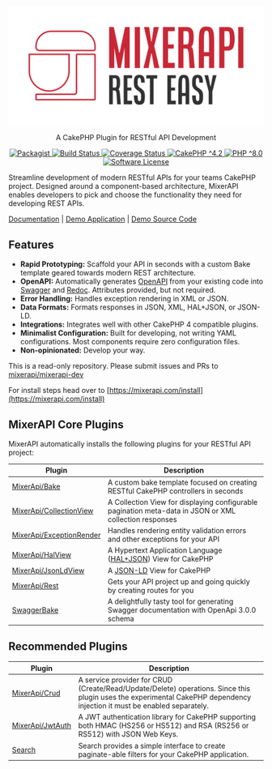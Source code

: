 ![Logo](./assets/mixerapi.svg#gh-light-mode-only)

<p align="center">
    A CakePHP Plugin for RESTful API Development
</p>
<p align="center">
    <a href="https://packagist.org/packages/mixerapi/mixerapi" target="_blank">
        <img alt="Packagist" src="https://img.shields.io/packagist/v/mixerapi/mixerapi.svg?style=flat-square">
    </a>
    <a href="https://github.com/mixerapi/mixerapi-dev/actions?query=workflow%3ABuild" target="_blank">
        <img alt="Build Status" src="https://github.com/mixerapi/mixerapi-dev/workflows/Build/badge.svg?branch=master">
    </a>
    <a href="https://coveralls.io/github/mixerapi/mixerapi-dev?branch=master" target="_blank">
        <img alt="Coverage Status" src="https://coveralls.io/repos/github/mixerapi/mixerapi-dev/badge.svg?branch=master">
    </a>
    <a href="https://book.cakephp.org/4/en/index.html">
        <img alt="CakePHP ^4.2" src="https://img.shields.io/badge/cakephp-^4.2-red?logo=cakephp">
    </a>
    <a href="https://php.net/" target="_blank">
        <img alt="PHP ^8.0" src="https://img.shields.io/badge/php-^8.0-8892BF.svg?logo=php">
    </a>
    <a href="LICENSE.txt" target="_blank">
        <img alt="Software License" src="https://img.shields.io/badge/license-MIT-brightgreen.svg?style=flat-square">
    </a>
</p>

Streamline development of modern RESTful APIs for your teams CakePHP project. Designed around a component-based
architecture, MixerAPI enables developers to pick and choose the functionality they need for developing REST APIs.

[Documentation](https://mixerapi.com) |
[Demo Application](https://demo.mixerapi.com) |
[Demo Source Code](https://github.com/mixerapi/demo)

## Features

- **Rapid Prototyping:** Scaffold your API in seconds with a custom Bake template geared towards modern REST architecture.
- **OpenAPI:** Automatically generates [OpenAPI](https://www.openapis.org/) from your existing code into
  [Swagger](https://swagger.io/) and [Redoc](https://redoc.ly/). Attributes provided, but not required.
- **Error Handling:** Handles exception rendering in XML or JSON.
- **Data Formats:** Formats responses in JSON, XML, HAL+JSON, or JSON-LD.
- **Integrations:** Integrates well with other CakePHP 4 compatible plugins.
- **Minimalist Configuration:** Built for developing, not writing YAML configurations. Most components require zero
  configuration files.
- **Non-opinionated:** Develop your way.


This is a read-only repository. Please submit issues and PRs to
[mixerapi/mixerapi-dev](https://github.com/mixerapi/mixerapi-dev)

For install steps head over to [https://mixerapi.com/install](https://mixerapi.com/install)

## MixerAPI Core Plugins

MixerAPI automatically installs the following plugins for your RESTful API project:

| Plugin | Description |
| ------------- | ------------- |
| [MixerApi/Bake](https://github.com/mixerapi/bake) | A custom bake template focused on creating RESTful CakePHP controllers in seconds |
| [MixerApi/CollectionView](https://github.com/mixerapi/collection-view) | A Collection View for displaying configurable pagination meta-data in JSON or XML collection responses |
| [MixerApi/ExceptionRender](https://github.com/mixerapi/exception-render) | Handles rendering entity validation errors and other exceptions for your API |
| [MixerApi/HalView](https://github.com/mixerapi/hal-view) | A Hypertext Application Language ([HAL+JSON](http://stateless.co/hal_specification.html)) View for CakePHP |
| [MixerApi/JsonLdView](https://github.com/mixerapi/json-ld-view) | A [JSON-LD](https://json-ld.org/) View for CakePHP |
| [MixerApi/Rest](https://github.com/mixerapi/rest) | Gets your API project up and going quickly by creating routes for you |
| [SwaggerBake](https://github.com/cnizzardini/cakephp-swagger-bake) | A delightfully tasty tool for generating Swagger documentation with OpenApi 3.0.0 schema |

## Recommended Plugins

| Plugin                                                   | Description |
|----------------------------------------------------------| ------------- |
| [MixerApi/Crud](https://github.com/mixerapi/crud)        | A service provider for CRUD (Create/Read/Update/Delete) operations. Since this plugin uses the experimental CakePHP dependency injection it must be enabled separately. |
| [MixerApi/JwtAuth](https://github.com/mixerapi/jwt-auth) | A JWT authentication library for CakePHP supporting both HMAC (HS256 or HS512) and RSA (RS256 or RS512) with JSON Web Keys. |
| [Search](https://github.com/FriendsOfCake/search)        | Search provides a simple interface to create paginate-able filters for your CakePHP application. |
